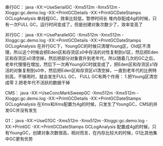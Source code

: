 串行GC：
java -XX:+UseSerialGC -Xms512m -Xmx512m -Xloggc:gc.demo.log -XX:+PrintGCDetails -XX:+PrintGCDateStamps GCLogAnalysis
单线程GC，效率比较低，暂停时间长
堆内存配成4g的时候，只有一次FULL GC，运行时间变成了，但是创建对象次数少了，效率变高了

并行GC：
java -XX:+UseParallelGC -Xms512m -Xmx512m -Xloggc:gc.demo.log -XX:+PrintGCDetails -XX:+PrintGCDateStamps GCLogAnalysis
在并行GC下，YoungGC的时候只清理Young区，Old区不清理，所以这个时候会把Eden区和存货区s0中存活的对性复制到s1区，然后把Eden区和存货区s0清空掉，然后把部分对象晋升到老年代，所以随着几次的GC之后，老年代慢慢在增加，然后下一次再YoungGC时就变成了，把Eden区和存货区s1存活的对象复制到s0中，然后把Eden区和存货区s1清空掉，一直到老年代的比例特别高，不够用时，就会发生FULL GC，
FULL GC有两个作用：
1.把Young区清空成零
2.把老年代不活跃的数据干掉

CMS：
java -XX:+UseConcMarkSweepGC -Xms512m -Xmx512m -Xloggc:gc.demo.log -XX:+PrintGCDetails -XX:+PrintGCDateStamps GCLogAnalysis
在Xmx和Xms配置为4g的时候，只发生了YoungGC，CMS的并发GC并没有发生


G1：
java -XX:+UseG1GC -Xms512m -Xmx512m -Xloggc:gc.demo.log -XX:+PrintGC -XX:+PrintGCDateStamps GCLogAnalysis
配置成4g的时候，只有YoungGC，创建对象次数很高，相对而言，在内存比较大的时候，G1比其他集中GC更有优势
